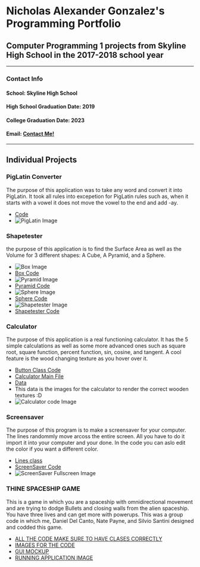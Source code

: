 # Nicholas Alexander Gonzalez's Programming Portfolio

## Computer Programming 1 projects from Skyline High School in the 2017-2018 school year

---

### **Contact Info**


#### School: Skyline High School

#### High School Graduation Date: 2019
#### College Graduation Date: 2023

#### Email: <a href="mailto:nichgonz9644@granitesd.org"> Contact Me! </a>

---

## Individual Projects

### PigLatin Converter

The purpose of this application was to take any word and convert it into PigLatin. It took all rules into excepetion for PigLatin rules such as, when it starts with a vowel it does not move the vowel to the end and add -ay.

+ [Code](https://github.com/Cubasian5/PigLatin/blob/master/src/PigLatin.java)
+ ![PigLatin Image](https://raw.githubusercontent.com/Cubasian5/PigLatin/master/PigLatin.png "Example of Runing Program")

### Shapetester

the purpose of this application is to find the Surface Area as well as the Volume for 3 different shapes: A Cube, A Pyramid, and a Sphere.

+ ![Box Image](https://github.com/Cubasian5/Programming_1_2017-2018/raw/master/ShapeTester/Box.png "Example of Running Box Code")
+ [Box Code](https://github.com/Cubasian5/Programming_1_2017-2018/blob/master/ShapeTester/Code/Box.java)
+ ![Pyramid Image](https://github.com/Cubasian5/Programming_1_2017-2018/raw/master/ShapeTester/Pyramid.png "Example of Running Pyramid Code")
+ [Pyramid Code](https://github.com/Cubasian5/Programming_1_2017-2018/blob/master/ShapeTester/Code/Pyramid.java)
+ ![Sphere Image](https://raw.githubusercontent.com/Cubasian5/Programming_1_2017-2018/master/ShapeTester/Sphere.png "Example of Running Sphere Code")
+ [Sphere Code](https://github.com/Cubasian5/Programming_1_2017-2018/blob/master/ShapeTester/Code/Sphere.java)
+ ![Shapetester Image](https://raw.githubusercontent.com/Cubasian5/Programming_1_2017-2018/master/ShapeTester/ShapeTester.png "Example of Running Master Code")
+ [Shapetester Code](https://github.com/Cubasian5/Programming_1_2017-2018/blob/master/ShapeTester/Code/ShapeTester.java)

### Calculator

The purpose of this application is a real functioning calculator. It has the 5 simple calculations as well as some more advanced ones such as square root, square function, percent function, sin, cosine, and tangent. A cool feature is the wood changing texture as you hover over it.

+ [Button Class Code](https://github.com/Cubasian5/Programming_1_2017-2018/blob/master/CalculatorCode/Calculator_code_k/Button.pde)
+ [Calculator Main File](https://github.com/Cubasian5/Programming_1_2017-2018/blob/master/CalculatorCode/Calculator_code_k/Calculator_code_k.pde)
+ [Data](https://github.com/Cubasian5/Programming_1_2017-2018/tree/master/CalculatorCode/Calculator_code_k/data)
+ This data is the images for the calculator to render the correct wooden textures :D
+ ![Calculator code Image](https://raw.githubusercontent.com/Cubasian5/Programming_1_2017-2018/master/CalculatorCode/Screen%20Shot%202018-04-13%20at%201.48.24%20PM.png "Example of Running Calculator Code")

### Screensaver 

The purpose of this program is to make a screensaver for your computer. The lines randommly move arcoss the entire screen. All you have to do it import it into your computer and your done. In the code you can aslo edit the color if you want a different color.

+ [Lines class](https://github.com/Cubasian5/Programming_1_2017-2018/blob/master/screen_saver_app_code/Lines.pde)
+ [ScreenSaver Code](https://github.com/Cubasian5/Programming_1_2017-2018/blob/master/screen_saver_app_code/screen_saver_app_code.pde)
+ ![ScreenSaver Fullscreen Image](https://raw.githubusercontent.com/Cubasian5/Programming_1_2017-2018/master/screen_saver_app_code/Screen%20Shot%202018-04-13%20at%201.51.30%20PM.png "This covers the entire screen")

### THINE SPACESHIP GAME

This is a game in which you are a spaceship with omnidirectional movement and are trying to dodge Bullets and closing walls from the alien spaceship. You have three lives and can get more with powerups. This was a group code in which me, Daniel Del Canto, Nate Payne, and Silvio Santini designed and codded this game.

+ [ALL THE CODE MAKE SURE TO HAVE CLASES CORRECTLY](https://github.com/godofdeathftw/Spaceship-Shooter/tree/master/Game)
+ [IMAGES FOR THE CODE](https://github.com/godofdeathftw/Spaceship-Shooter/tree/master/Game/data)
+ [GUI MOCKUP](https://raw.githubusercontent.com/Cubasian5/Programming_1_2017-2018/master/36695422-8c9c630c-1afe-11e8-9d4d-e2f0022949b5.png "EXAMPLE OF WHAT GAME SHOULD LOOK LIKE")
+ [RUNNING APPLICATION IMAGE](https://raw.githubusercontent.com/Cubasian5/Programming_1_2017-2018/master/38640418-71fee262-3d91-11e8-979f-ec8e61fca1e3.png "WHAT GAME ACTUALLY LOOKS LIKE")
